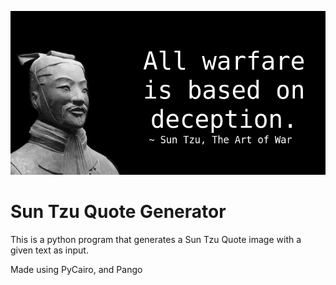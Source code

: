 ![Sun Tzu Quote Image](header.png)

# Sun Tzu Quote Generator

This is a python program that generates a Sun Tzu Quote image with a given text as input.

Made using PyCairo, and Pango
